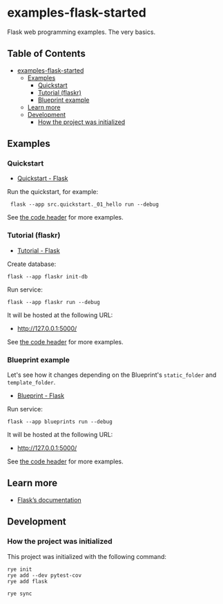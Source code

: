 # examples-flask-started

Flask web programming examples. The very basics.


## Table of Contents <!-- omit in toc -->

- [examples-flask-started](#examples-flask-started)
  - [Examples](#examples)
    - [Quickstart](#quickstart)
    - [Tutorial (flaskr)](#tutorial-flaskr)
    - [Blueprint example](#blueprint-example)
  - [Learn more](#learn-more)
  - [Development](#development)
    - [How the project was initialized](#how-the-project-was-initialized)


## Examples

### Quickstart

- [Quickstart - Flask](https://flask.palletsprojects.com/en/3.0.x/quickstart/)

Run the quickstart, for example:

```shell
 flask --app src.quickstart._01_hello run --debug
```

See [the code header](./src/quickstart/) for more examples.


### Tutorial (flaskr)

- [Tutorial - Flask](https://flask.palletsprojects.com/en/3.0.x/tutorial/)

Create database:

```shell
flask --app flaskr init-db
```

Run service:

```shell
flask --app flaskr run --debug
```

It will be hosted at the following URL:

- <http://127.0.0.1:5000/>

See [the code header](./src/flaskr/) for more examples.


### Blueprint example

Let's see how it changes depending on the Blueprint's `static_folder` and `template_folder`.

- [Blueprint - Flask](https://flask.palletsprojects.com/en/3.0.x/blueprints/)

Run service:

```shell
flask --app blueprints run --debug
```

It will be hosted at the following URL:

- <http://127.0.0.1:5000/>

See [the code header](./src/blueprints/) for more examples.


## Learn more

- [Flask’s documentation](https://flask.palletsprojects.com/)


## Development

### How the project was initialized

This project was initialized with the following command:

```shell
rye init
rye add --dev pytest-cov
rye add flask

rye sync
```
